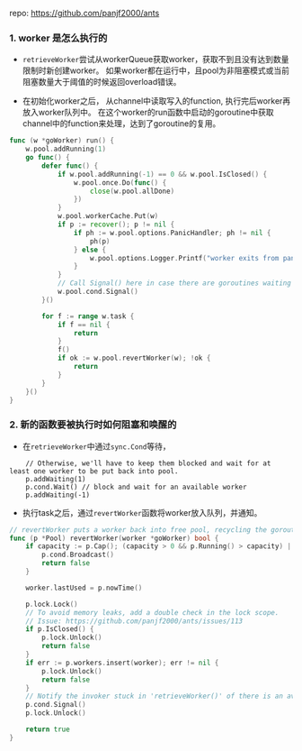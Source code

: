 repo: https://github.com/panjf2000/ants

### 1. worker 是怎么执行的
- `retrieveWorker`尝试从workerQueue获取worker，获取不到且没有达到数量限制时新创建worker。 如果worker都在运行中，且pool为非阻塞模式或当前阻塞数量大于阈值的时候返回overload错误。

- 在初始化worker之后， 从channel中读取写入的function, 执行完后worker再放入worker队列中。 在这个worker的run函数中启动的goroutine中获取channel中的function来处理，达到了goroutine的复用。
```go
func (w *goWorker) run() {
	w.pool.addRunning(1)
	go func() {
		defer func() {
			if w.pool.addRunning(-1) == 0 && w.pool.IsClosed() {
				w.pool.once.Do(func() {
					close(w.pool.allDone)
				})
			}
			w.pool.workerCache.Put(w)
			if p := recover(); p != nil {
				if ph := w.pool.options.PanicHandler; ph != nil {
					ph(p)
				} else {
					w.pool.options.Logger.Printf("worker exits from panic: %v\n%s\n", p, debug.Stack())
				}
			}
			// Call Signal() here in case there are goroutines waiting for available workers.
			w.pool.cond.Signal()
		}()

		for f := range w.task {
			if f == nil {
				return
			}
			f()
			if ok := w.pool.revertWorker(w); !ok {
				return
			}
		}
	}()
}
```

### 2. 新的函数要被执行时如何阻塞和唤醒的
- 在`retrieveWorker`中通过`sync.Cond`等待，
```
	// Otherwise, we'll have to keep them blocked and wait for at least one worker to be put back into pool.
	p.addWaiting(1)
	p.cond.Wait() // block and wait for an available worker
	p.addWaiting(-1)
```
- 执行task之后，通过`revertWorker`函数将worker放入队列，并通知。
```go
// revertWorker puts a worker back into free pool, recycling the goroutines.
func (p *Pool) revertWorker(worker *goWorker) bool {
	if capacity := p.Cap(); (capacity > 0 && p.Running() > capacity) || p.IsClosed() {
		p.cond.Broadcast()
		return false
	}

	worker.lastUsed = p.nowTime()

	p.lock.Lock()
	// To avoid memory leaks, add a double check in the lock scope.
	// Issue: https://github.com/panjf2000/ants/issues/113
	if p.IsClosed() {
		p.lock.Unlock()
		return false
	}
	if err := p.workers.insert(worker); err != nil {
		p.lock.Unlock()
		return false
	}
	// Notify the invoker stuck in 'retrieveWorker()' of there is an available worker in the worker queue.
	p.cond.Signal()
	p.lock.Unlock()

	return true
}
```
